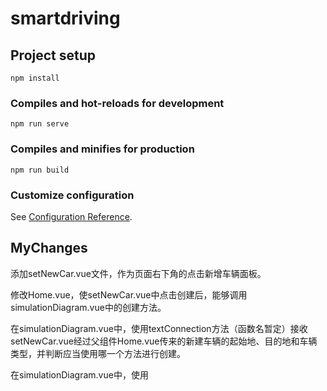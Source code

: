 # smartdriving

## Project setup

```shell
npm install
```

### Compiles and hot-reloads for development

```shell
npm run serve
```

### Compiles and minifies for production

```shell
npm run build
```

### Customize configuration

See [Configuration Reference](https://cli.vuejs.org/config/).

## MyChanges

添加setNewCar.vue文件，作为页面右下角的点击新增车辆面板。

修改Home.vue，使setNewCar.vue中点击创建后，能够调用simulationDiagram.vue中的创建方法。

在simulationDiagram.vue中，使用textConnection方法（函数名暂定）接收setNewCar.vue经过父组件Home.vue传来的新建车辆的起始地、目的地和车辆类型，并判断应当使用哪一个方法进行创建。

在simulationDiagram.vue中，使用
